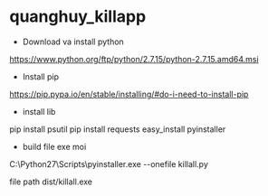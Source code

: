 # quanghuy_killapp
- Download va install python

https://www.python.org/ftp/python/2.7.15/python-2.7.15.amd64.msi

- Install pip

https://pip.pypa.io/en/stable/installing/#do-i-need-to-install-pip

- install lib

pip install psutil
pip install requests
easy_install pyinstaller

- build file exe moi

C:\Python27\Scripts\pyinstaller.exe --onefile killall.py

file path dist/killall.exe